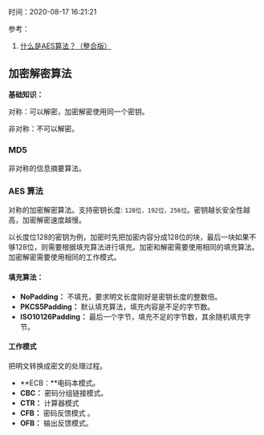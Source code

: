 时间：2020-08-17 16:21:21  

参考：

1. [什么是AES算法？（整合版）](https://www.cxyxiaowu.com/3239.html)

## 加密解密算法

**基础知识：**

对称：可以解密，加密解密使用同一个密钥。

非对称：不可以解密。

### MD5

非对称的信息摘要算法。

### AES 算法

对称的加密解密算法。支持密钥长度:  `128位，192位，256位`。密钥越长安全性越高，加密解密速度越慢。

以长度位128的密钥为例，加密时先把加密内容分成128位的块，最后一块如果不够128位，则需要根据填充算法进行填充。加密和解密需要使用相同的填充算法。加密解密需要使用相同的工作模式。

#### 填充算法：

* **NoPadding：** 不填充，要求明文长度刚好是密钥长度的整数倍。
* **PKCS5Padding：** 默认填充算法，填充内容是不足的字节数。
* **ISO10126Padding：** 最后一个字节，填充不足的字节数，其余随机填充字节。

#### 工作模式

把明文转换成密文的处理过程。

* **ECB：**电码本模式。
* **CBC：** 密码分组链接模式。
* **CTR：** 计算器模式
* **CFB：** 密码反馈模式 。
* **OFB：** 输出反馈模式。





















